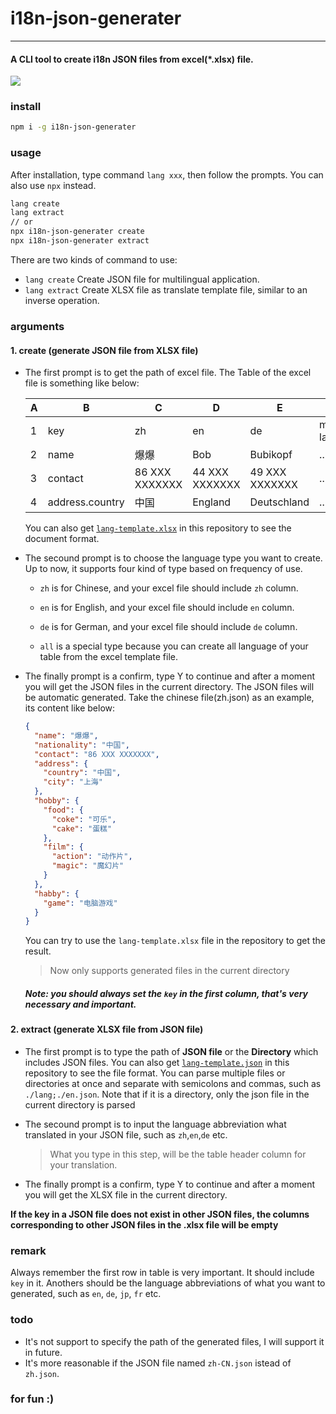 # i18n-json-generater
---
#### A **CLI tool** to create i18n JSON files from excel(*.xlsx) file.

![](./assets/demo.gif)

### install
```bash
npm i -g i18n-json-generater
```

### usage
After installation, type command `lang xxx`, then follow the prompts. You can also use `npx` instead.
```bash
lang create
lang extract
// or
npx i18n-json-generater create
npx i18n-json-generater extract
```
There are two kinds of command to use:
+ `lang create` Create JSON file for multilingual application.
+ `lang extract` Create XLSX file as translate template file, similar to an inverse operation.

### arguments
#### 1. create (generate JSON file from XLSX file)
+ The first prompt is to get the path of excel file. The Table of the excel file is something like below:

  A|B|C|D|E|F
  --|--|--|--|--|--
  1|key|zh|en|de|more language
  2|name|爆爆|Bob|Bubikopf|...
  3|contact|86 XXX XXXXXXX|44 XXX XXXXXXX|49 XXX XXXXXXX|...
  4|address.country|中国|England|Deutschland|...
  
  You can also get [`lang-template.xlsx`](./lang-template.xlsx) in this repository to see the document format.

+ The secound prompt is to choose the language type you want to create. Up to now, it supports four kind of type based on frequency of use.

  - `zh` is for Chinese, and your excel file should include `zh` column.
  
  - `en` is for English, and your excel file should include `en` column.

  - `de` is for German, and your excel file should include `de` column.

  - `all` is a special type because you can create all language of your table from the excel template file.

+ The finally prompt is a confirm, type Y to continue and after a moment you will get the JSON files in the current directory.
  The JSON files will be automatic generated. Take the chinese file(zh.json) as an example, its content like below:
  ```json
  {
    "name": "爆爆",
    "nationality": "中国",
    "contact": "86 XXX XXXXXXX",
    "address": {
      "country": "中国",
      "city": "上海"
    },
    "hobby": {
      "food": {
        "coke": "可乐",
        "cake": "蛋糕"
      },
      "film": {
        "action": "动作片",
        "magic": "魔幻片"
      }
    },
    "habby": {
      "game": "电脑游戏"
    }
  }
  ```
  You can try to use the `lang-template.xlsx` file in the repository to get the result.
 
  > Now only supports generated files in the current directory

  ##### **Note: you should always set the `key` in the first column, that's very necessary and important.**

#### 2. extract (generate XLSX file from JSON file)
+ The first prompt is to type the path of **JSON file** or the **Directory** which includes JSON files. You can also get [`lang-template.json`](./lang-template.json) in this repository to see the file format.
You can parse multiple files or directories at once and separate with semicolons and commas, such as `./lang;./en.json`.
Note that if it is a directory, only the json file in the current directory is parsed
+ The secound prompt is to input the language abbreviation what translated in your JSON file, such as `zh`,`en`,`de` etc.
  > What you type in this step, will be the table header column for your translation.

+ The finally prompt is a confirm, type Y to continue and after a moment you will get the XLSX file in the current directory.

**If the key in a JSON file does not exist in other JSON files, the columns corresponding to other JSON files in the .xlsx file will be empty**

### remark
Always remember the first row in table is very important. It should include `key` in it. Anothers should be the language abbreviations of what you want to generated, such as `en`, `de`, `jp`, `fr` etc.

### todo
+ It's not support to specify the path of the generated files, I will support it in future.
+ It's more reasonable if the JSON file named `zh-CN.json` istead of `zh.json`. 

### for fun :)